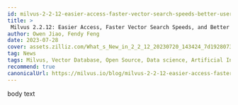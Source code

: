 ```yaml
---
id: milvus-2-2-12-easier-access-faster-vector-search-speeds-better-user-experience.md
title: > 
 Milvus 2.2.12: Easier Access, Faster Vector Search Speeds, and Better User Experience 
author: Owen Jiao, Fendy Feng
date: 2023-07-28
cover: assets.zilliz.com/What_s_New_in_2_2_12_20230720_143424_7d19280738.png
tag: News
tags: Milvus, Vector Database, Open Source, Data science, Artificial Intelligence, Vector Management, Vector Search
recommend: true
canonicalUrl: https://milvus.io/blog/milvus-2-2-12-easier-access-faster-vector-search-speeds-better-user-experience.md
---
```



body text 